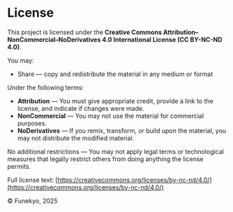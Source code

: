 # License

This project is licensed under the **Creative Commons Attribution–NonCommercial–NoDerivatives 4.0 International License (CC BY-NC-ND 4.0)**.

You may:

- Share — copy and redistribute the material in any medium or format

Under the following terms:

- **Attribution** — You must give appropriate credit, provide a link to the license, and indicate if changes were made.  
- **NonCommercial** — You may not use the material for commercial purposes.  
- **NoDerivatives** — If you remix, transform, or build upon the material, you may not distribute the modified material.

No additional restrictions — You may not apply legal terms or technological measures that legally restrict others from doing anything the license permits.

Full license text: [https://creativecommons.org/licenses/by-nc-nd/4.0/](https://creativecommons.org/licenses/by-nc-nd/4.0/)

© Funekyo, 2025
